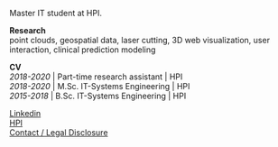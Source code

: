 Master IT student at HPI.

**Research**  
point clouds, geospatial data, laser cutting, 3D web visualization, user interaction, clinical prediction modeling

**CV**  
*2018-2020* |  Part-time research assistant | HPI  
*2018-2020* |  M.Sc.  IT-Systems Engineering | HPI  
*2015-2018* |  B.Sc.  IT-Systems Engineering | HPI  


[Linkedin](https://www.linkedin.com/in/conrad-lempert-1bb778137/)  
[HPI](https://www.hpi.de)  
[Contact / Legal Disclosure](https://conradlempert.github.io/legal_disclosure)
